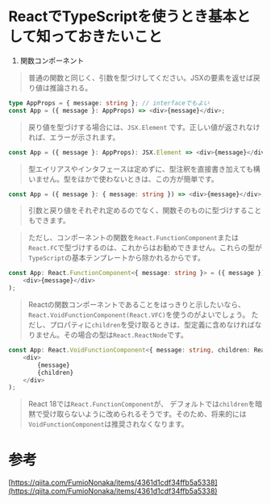 # ReactでTypeScriptを使うとき基本として知っておきたいこと

1. 関数コンポーネント  
> 普通の関数と同じく、引数を型づけしてください。JSXの要素を返せば戻り値は推論される。

```typescript
type AppProps = { message: string }; // interfaceでもよい
const App = ({ message }: AppProps) => <div>{message}</div>;

```

> 戻り値を型づけする場合には、`JSX.Element` です。正しい値が返されなければ、エラーが示されます。

```typescript
const App = ({ message }: AppProps): JSX.Element => <div>{message}</div>;

```

> 型エイリアスやインタフェースは定めずに、型注釈を直接書き加えても構いません。型をほかで使わないときは、この方が簡単です。

```typescript
const App = ({ message }: { message: string }) => <div>{message}</div>;

```

> 引数と戻り値をそれぞれ定めるのでなく、関数そのものに型づけすることもできます。

> ただし、コンポーネントの関数を`React.FunctionComponent`または`React.FC`で型づけするのは、これからはお勧めできません。これらの型が`TypeScript`の基本テンプレートから除かれるからです。

```typescript
const App: React.FunctionComponent<{ message: string }> = ({ message }) => (
    <div>{message}</div>
);

```

> Reactの関数コンポーネントであることをはっきりと示したいなら、`React.VoidFunctionComponent(React.VFC)`を使うのがよいでしょう。
ただし、プロパティに`children`を受け取るときは、型定義に含めなければなりません。その場合の型は`React.ReactNode`です。

```typescript
const App: React.VoidFunctionComponent<{ message: string, children: React.ReactNode }> = ({ message }) => (
    <div>
        {message}
        {children}
    </div>
);

```

> React 18では`React.FunctionComponent`が、
デフォルトでは`children`を暗黙で受け取らないように改められるそうです。そのため、将来的には`VoidFunctionComponent`は推奨されなくなります。

# 参考
[https://qiita.com/FumioNonaka/items/4361d1cdf34ffb5a5338](https://qiita.com/FumioNonaka/items/4361d1cdf34ffb5a5338)
